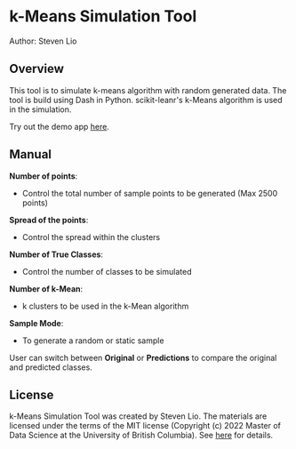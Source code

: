 # k-Means Simulation Tool

Author: Steven Lio

Overview
--------

This tool is to simulate k-means algorithm with random generated data. The tool is build using Dash in Python.
scikit-leanr's k-Means algorithm is used in the simulation.

Try out the demo app [here](www.tobeadded.com).

Manual
------

**Number of points**: 
-	Control the total number of sample points to be generated (Max 2500 points)

**Spread of the points**: 
-	Control the spread within the clusters

**Number of True Classes**: 
-	Control the number of classes to be simulated

**Number of k-Mean**:
-	k clusters to be used in the k-Mean algorithm

**Sample Mode**:
-	To generate a random or static sample

User can switch between **Original** or **Predictions** to compare the original and predicted classes.

License
-------
k-Means Simulation Tool was created by Steven Lio. The materials are licensed under the terms of the MIT license (Copyright (c) 2022 Master of Data Science at the University of British Columbia). See [here](https://github.com/stevenlio88/kmean_simulation/blob/main/LICENSE) for details.